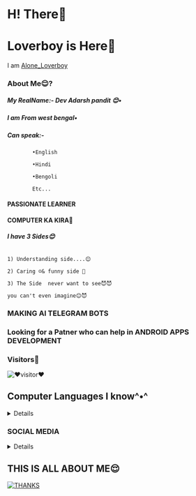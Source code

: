 # H! There👋

# Loverboy is Here🖤

I am [Alone_Loverboy]("https://t.me/Alone_loverboy")

### About Me😌?

##### My RealName:- Dev Adarsh pandit 😊•

##### I am From west bengal•

##### Can speak:- 

            •English

            •Hindi

            •Bengoli

            Etc...

#### PASSIONATE LEARNER

#### COMPUTER KA KIRA🤪

##### I have 3 Sides😊

```

‌1) Understanding side....😊

‌2) Caring ☺️& funny side 🤪

‌3) The Side  never want to see😈😈

you can't even imagine😊😈

```

### MAKING AI TELEGRAM BOTS 

### Looking for a Patner who can help in ANDROID APPS DEVELOPMENT

### Visitors🖤

![❤️visitor❤️](https://visitor-badge.laobi.icu/badge?page_id=loverboyXD)

## Computer Languages I know^•^

<details> 

[![PYTHON💙](https://img.shields.io/badge/python%20dev-yellow?style=for-the-badge&logo=python)]()

[![HTML](https://img.shields.io/badge/HTML%20learning-brown?style=for-the-badge&logo=html5)]()

    

</details>

### SOCIAL MEDIA

<details> 

[![Telegram](https://img.shields.io/badge/telegram-1b77FF.svg?style=for-the-badge&logo=telegram)](https://t.me/Alone_loverboy) [![Github](https://img.shields.io/badge/github-171717.svg?style=for-the-badge&logo=github)](https://github.com/loverboyXD) [![Instagram](https://img.shields.io/badge/instagram-pink?style=for-the-badge&logo=instagram)](https://instagram.me/mesterious.person)

[![Twitter](https://img.shields.io/badge/Twitter-1b77FF.svg?style=for-the-badge&logo=twitter)](https://twitter.com/A_Modern_Mind)

<br>

</details> 

## THIS IS ALL ABOUT ME😌

[![THANKS](https://img.shields.io/badge/Thanks%20To%20Visit%20Here%20❤️-brown?style=for-the-badge&logo=heart)]()

